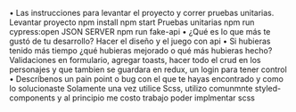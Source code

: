 • Las instrucciones para levantar el proyecto y correr pruebas unitarias.
Levantar proyecto
npm install
npm start
Pruebas unitarias
npm run cypress:open
JSON SERVER
npm run fake-api
• ¿Qué es lo que más te gustó de tu desarrollo?
Hacer el diseño y el juego con api
• Si hubieras tenido más tiempo ¿qué hubieras mejorado o qué más hubieras
hecho?
Validaciones en formulario, agregar toasts, hacer todo el crud en los personajes y que tambien se guardara en redux, un login para tener control
• Descríbenos un pain point o bug con el que te hayas encontrado y como lo
solucionaste
Solamente una vez utilice Scss, utilizo comunmnte styled-components y al principio me costo trabajo poder implmentar scss
